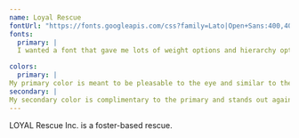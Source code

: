 ```yaml
---
name: Loyal Rescue
fontUrl: "https://fonts.googleapis.com/css?family=Lato|Open+Sans:400,400i,700,800"
fonts:
  primary: |
  I wanted a font that gave me lots of weight options and hierarchy options, that is also readable in web.

colors:
  primary: |
My primary color is meant to be pleasable to the eye and similar to the original colors but with more shades and allow the page to look cleaner.  
secondary: |
My secondary color is complimentary to the primary and stands out against it as an asset.
---
```

LOYAL Rescue Inc. is a foster-based rescue.
